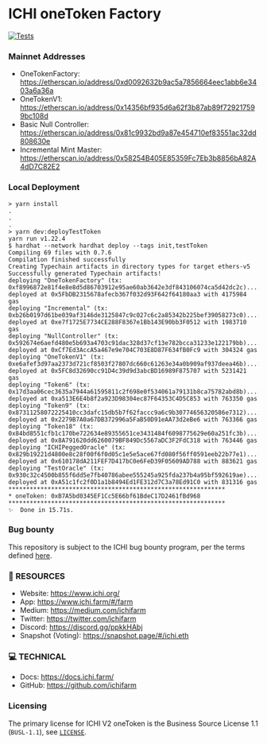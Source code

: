# ICHI oneToken Factory

[![Tests](https://github.com/37aces/ichi-oneToken/actions/workflows/tests.yml/badge.svg)](https://github.com/37aces/ichi-oneToken/actions/workflows/tests.yml)

### Mainnet Addresses

- OneTokenFactory: https://etherscan.io/address/0xd0092632b9ac5a7856664eec1abb6e3403a6a36a
- OneTokenV1: https://etherscan.io/address/0x14356bf935d6a62f3b87ab89f729217599bc108d
- Basic Null Controller: https://etherscan.io/address/0x81c9932bd9a87e454710ef83551ac32dd808630e
- Incremental Mint Master: https://etherscan.io/address/0x58254B405E85359Fc7Eb3b8856bA82A4dD7C82E2

### Local Deployment

```
> yarn install
.
.
.
> yarn dev:deployTestToken
yarn run v1.22.4
$ hardhat --network hardhat deploy --tags init,testToken
Compiling 69 files with 0.7.6
Compilation finished successfully
Creating Typechain artifacts in directory types for target ethers-v5
Successfully generated Typechain artifacts!
deploying "OneTokenFactory" (tx: 0xf8996872e81f4e8e8d5d86703912e95ae60ab3642e3df843106074ca5d42dc2c)...: deployed at 0x5FbDB2315678afecb367f032d93F642f64180aa3 with 4175984 gas
deploying "Incremental" (tx: 0xb26b0197d61be039af3146de3125847c9c027c6c2a85342b225bef39058273c0)...: deployed at 0xe7f1725E7734CE288F8367e1Bb143E90bb3F0512 with 1983710 gas
deploying "NullController" (tx: 0x592674e6aefd480e5b693a4703c91dac328d37cf13e782bcca31233e122179bb)...: deployed at 0xCf7Ed3AccA5a467e9e704C703E8D87F634fB0Fc9 with 304324 gas
deploying "OneTokenV1" (tx: 0xe6afef3d97aa2373d721cf8503f27807dc660c61263e34a0b909af937deea46b)...: deployed at 0x5FC8d32690cc91D4c39d9d3abcBD16989F875707 with 5231421 gas
deploying "Token6" (tx: 0x17d3aa06cec3635a7944a61595811c2f698e0f534061a79131b8ca75782abd8b)...: deployed at 0xa513E6E4b8f2a923D98304ec87F64353C4D5C853 with 763350 gas
deploying "Token9" (tx: 0x87311258072225410cc3dafc15db5b7f62faccc9a6c9b30774656320586e7312)...: deployed at 0x2279B7A0a67DB372996a5FaB50D91eAA73d2eBe6 with 763366 gas
deploying "Token18" (tx: 0x84bd8551cfb1c170be722634e89355651ce3431484f6098775629e60a251fc3b)...: deployed at 0x8A791620dd6260079BF849Dc5567aDC3F2FdC318 with 763446 gas
deploying "ICHIPeggedOracle" (tx: 0x829b19221d4800e8c28f00f6f0d05c1e5e5ace67fd080f56ff0591eeb22b77e1)...: deployed at 0x610178dA211FEF7D417bC0e6FeD39F05609AD788 with 883621 gas
deploying "TestOracle" (tx: 0x930c32c4500b855f6dd5e7fb40786abee555245a925fda237b4a95bf592619ae)...: deployed at 0xA51c1fc2f0D1a1b8494Ed1FE312d7C3a78Ed91C0 with 831316 gas
*************************************************************
* oneToken: 0xB7A5bd0345EF1Cc5E66bf61BdeC17D2461fBd968
*************************************************************
✨  Done in 15.71s.
```

### Bug bounty

This repository is subject to the ICHI bug bounty program, per the terms defined [here](https://medium.com/ichifarm/ichi-farm-bug-bounties-d3a042e8088a).

### 🧐 RESOURCES
- Website: https://www.ichi.org/
- App: https://www.ichi.farm/#/farm
- Medium: https://medium.com/ichifarm
- Twitter: https://twitter.com/ichifarm
- Discord: https://discord.gg/ppkkHAbj
- Snapshot (Voting): https://snapshot.page/#/ichi.eth

### 💻 TECHNICAL
- Docs: https://docs.ichi.farm/
- GitHub: https://github.com/ichifarm

### Licensing

The primary license for ICHI V2 oneToken is the Business Source License 1.1 (`BUSL-1.1`), see [`LICENSE`](./LICENSE).
